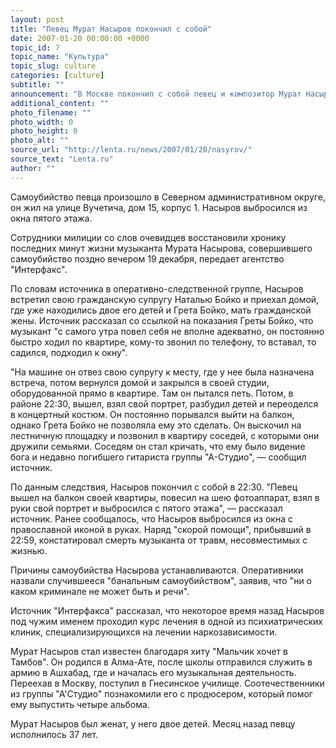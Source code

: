```yaml
---
layout: post
title: "Певец Мурат Насыров покончил с собой"
date: 2007-01-20 00:00:00 +0000
topic_id: 7
topic_name: "Культура"
topic_slug: culture
categories: [culture]
subtitle: ""
announcement: "В Москве покончил с собой певец и композитор Мурат Насыров, сообщает в субботу агентство \"Интерфакс\"."
additional_content: ""
photo_filename: ""
photo_width: 0
photo_height: 0
photo_alt: ""
source_url: "http://lenta.ru/news/2007/01/20/nasyrov/"
source_text: "Lenta.ru"
author: ""
---
```

Самоубийство певца произошло в Северном административном округе, он жил на улице Вучетича, дом 15, корпус 1. Насыров выбросился из окна пятого этажа.

Сотрудники милиции со слов очевидцев восстановили хронику последних минут жизни музыканта Мурата Насырова, совершившего самоубийство поздно вечером 19 декабря, передает агентство "Интерфакс".

По словам источника в оперативно-следственной группе, Насыров встретил свою гражданскую супругу Наталью Бойко и приехал домой, где уже находились двое его детей и Грета Бойко, мать гражданской жены. Источник рассказал со ссылкой на показания Греты Бойко, что музыкант "с самого утра повел себя не вполне адекватно, он постоянно быстро ходил по квартире, кому-то звонил по телефону, то вставал, то садился, подходил к окну".

"На машине он отвез свою супругу к месту, где у нее была назначена встреча, потом вернулся домой и закрылся в своей студии, оборудованной прямо в квартире. Там он пытался петь. Потом, в районе 22:30, вышел, взял свой портрет, разбудил детей и переоделся в концертный костюм. Он постоянно порывался выйти на балкон, однако Грета Бойко не позволяла ему это сделать. Он выскочил на лестничную площадку и позвонил в квартиру соседей, с которыми они дружили семьями. Соседям он стал кричать, что ему было видение бога и недавно погибшего гитариста группы "А-Студио", &mdash; сообщил источник.

По данным следствия, Насыров покончил с собой в 22:30. "Певец вышел на балкон своей квартиры, повесил на шею фотоаппарат, взял в руки свой портрет и выбросился с пятого этажа", &mdash; рассказал источник. Ранее сообщалось, что Насыров выбросился из окна с православной иконой в руках. Наряд "скорой помощи", прибывший в 22:59, констатировал смерть музыканта от травм, несовместимых с жизнью.

Причины самоубийства Насырова устанавливаются. Оперативники назвали случившееся "банальным самоубийством", заявив, что "ни о каком криминале не может быть и речи".

Источник "Интерфакса" рассказал, что некоторое время назад Насыров под чужим именем проходил курс лечения в одной из психиатрических клиник, специализирующихся на лечении наркозависимости.

Мурат Насыров стал известен благодаря хиту "Мальчик хочет в Тамбов". Он родился в Алма-Ате, после школы отправился служить в армию в Ашхабад, где и началась его музыкальная деятельность. Переехав в Москву, поступил в Гнесинское училище. Соотечественники из группы "А'Cтудио" познакомили его с продюсером, который помог ему выпустить четыре альбома.

Мурат Насыров был женат, у него двое детей. Месяц назад певцу исполнилось 37 лет.
